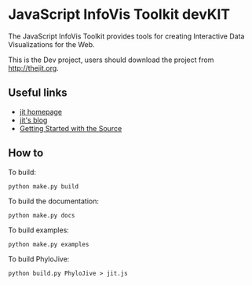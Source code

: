 JavaScript InfoVis Toolkit devKIT
=======================================

The JavaScript InfoVis Toolkit provides tools for creating Interactive Data 
Visualizations for the Web.

This is the Dev project, users should download the project from http://thejit.org.

Useful links
------
  - [jit homepage](http://thejit.org)
  - [jit's blog](http://blog.thejit.org)
  - [Getting Started with the Source](https://github.com/philogb/jit/wiki/Getting-Started)
  
  
How to
------

To build:

    python make.py build


To build the documentation:

    python make.py docs


To build examples:

    python make.py examples

To build PhyloJive:

    python build.py PhyloJive > jit.js
